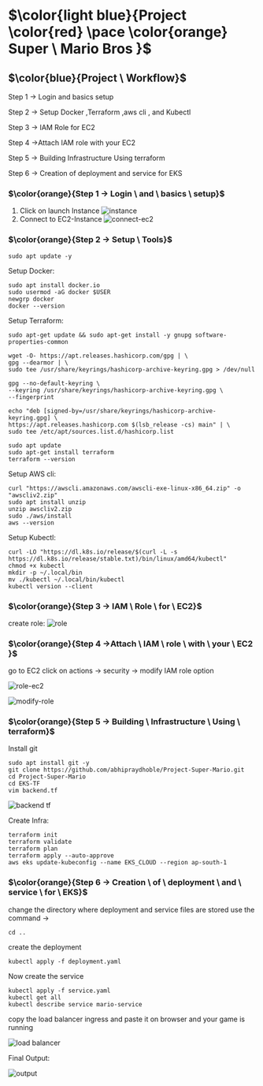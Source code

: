 # $\color{light blue}{Project \color{red} \pace \color{orange} Super \ Mario Bros }$
##  $\color{blue}{Project \ Workflow}$
Step 1 → Login and basics setup

Step 2 → Setup Docker ,Terraform ,aws cli , and Kubectl

Step 3 → IAM Role for EC2

Step 4 →Attach IAM role with your EC2

Step 5 → Building Infrastructure Using terraform

Step 6 → Creation of deployment and service for EKS



### $\color{orange}{Step 1 → Login \ and \ basics \ setup}$
1. Click on launch Instance
   ![instance](https://github.com/abhipraydhoble/Project-Super-Mario/assets/122669982/5fe51373-eaac-4f7c-9669-34c578277051)
2. Connect to EC2-Instance
   ![connect-ec2](https://github.com/abhipraydhoble/Project-Super-Mario/assets/122669982/9d518e77-6f65-4153-acfc-790a6eaf669a)

### $\color{orange}{Step 2 → Setup \ Tools}$

````
sudo apt update -y
````
Setup Docker:
````
sudo apt install docker.io
sudo usermod -aG docker $USER
newgrp docker
docker --version
````
Setup Terraform:
````
sudo apt-get update && sudo apt-get install -y gnupg software-properties-common

wget -O- https://apt.releases.hashicorp.com/gpg | \
gpg --dearmor | \
sudo tee /usr/share/keyrings/hashicorp-archive-keyring.gpg > /dev/null

gpg --no-default-keyring \
--keyring /usr/share/keyrings/hashicorp-archive-keyring.gpg \
--fingerprint

echo "deb [signed-by=/usr/share/keyrings/hashicorp-archive-keyring.gpg] \
https://apt.releases.hashicorp.com $(lsb_release -cs) main" | \
sudo tee /etc/apt/sources.list.d/hashicorp.list

sudo apt update
sudo apt-get install terraform
terraform --version

````
Setup AWS cli:
````
curl "https://awscli.amazonaws.com/awscli-exe-linux-x86_64.zip" -o "awscliv2.zip"
sudo apt install unzip 
unzip awscliv2.zip
sudo ./aws/install
aws --version

````
Setup Kubectl:
````
curl -LO "https://dl.k8s.io/release/$(curl -L -s https://dl.k8s.io/release/stable.txt)/bin/linux/amd64/kubectl"
chmod +x kubectl
mkdir -p ~/.local/bin
mv ./kubectl ~/.local/bin/kubectl
kubectl version --client
````
### $\color{orange}{Step 3 → IAM \ Role \ for \ EC2}$
create role:
![role](https://github.com/abhipraydhoble/Project-Super-Mario/assets/122669982/31a05c18-f34b-430d-b5cb-c5873ae6e9c5)

### $\color{orange}{Step 4 →Attach \ IAM \ role \ with \ your \ EC2 }$
go to EC2 
click on actions → security → modify IAM role option

![role-ec2](https://github.com/abhipraydhoble/Project-Super-Mario/assets/122669982/70cc0ebb-6063-4c4b-98df-7259a08749b8)

![modify-role](https://github.com/abhipraydhoble/Project-Super-Mario/assets/122669982/3e998e21-3654-43b0-8df0-496f009ef0a6)

### $\color{orange}{Step 5 → Building \ Infrastructure \ Using \ terraform}$
Install git
````
sudo apt install git -y
git clone https://github.com/abhipraydhoble/Project-Super-Mario.git
cd Project-Super-Mario
cd EKS-TF
vim backend.tf
````
![backend tf](https://github.com/abhipraydhoble/Project-Super-Mario/assets/122669982/6b9e648f-2f13-41e8-a66b-6b6e6e0a63de)

Create Infra:
````
terraform init
terraform validate
terraform plan
terraform apply --auto-approve
aws eks update-kubeconfig --name EKS_CLOUD --region ap-south-1
````

### $\color{orange}{Step 6 → Creation \ of \ deployment \ and \ service \ for \ EKS}$
change the directory where deployment and service files are stored use the command →
````
cd ..
````
create the deployment
````
kubectl apply -f deployment.yaml
````
Now create the service
````
kubectl apply -f service.yaml
kubectl get all
kubectl describe service mario-service
````
copy the load balancer ingress and paste it on browser and your game is running

![load balancer](https://github.com/abhipraydhoble/Project-Super-Mario/assets/122669982/d085951d-3398-44ad-b9cd-05c561b74664)

Final Output:

![output](https://github.com/abhipraydhoble/Project-Super-Mario/assets/122669982/edfff0b5-6507-48e4-b552-908671b59920)
